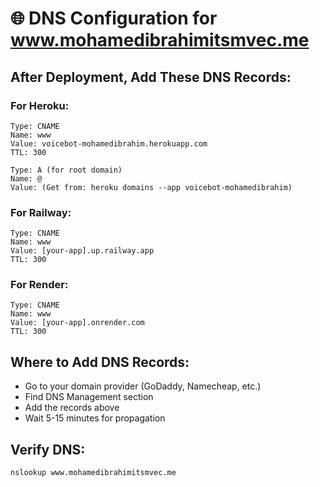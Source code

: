 # 🌐 DNS Configuration for www.mohamedibrahimitsmvec.me

## After Deployment, Add These DNS Records:

### For Heroku:
```
Type: CNAME
Name: www
Value: voicebot-mohamedibrahim.herokuapp.com
TTL: 300

Type: A (for root domain)
Name: @
Value: (Get from: heroku domains --app voicebot-mohamedibrahim)
```

### For Railway:
```
Type: CNAME
Name: www
Value: [your-app].up.railway.app
TTL: 300
```

### For Render:
```
Type: CNAME
Name: www
Value: [your-app].onrender.com
TTL: 300
```

## Where to Add DNS Records:
- Go to your domain provider (GoDaddy, Namecheap, etc.)
- Find DNS Management section
- Add the records above
- Wait 5-15 minutes for propagation

## Verify DNS:
```bash
nslookup www.mohamedibrahimitsmvec.me
```
